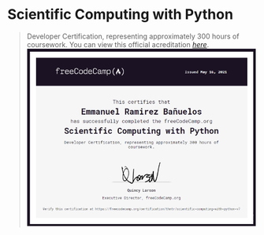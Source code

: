 # Scientific Computing with Python
> Developer Certification, representing approximately 300 hours of coursework.
> You can view this official acreditation [_here_](https://www.freecodecamp.org/certification/thntr/scientific-computing-with-python-v7).
> ![Example screenshot](./python.png)
